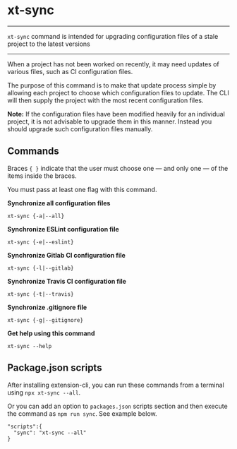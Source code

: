 # xt-sync


* * *

<p class='page-intro'><code>xt-sync</code> command is intended for upgrading configuration files of
a stale project to the latest versions</p>

* * *

When a project has not been worked on recently, it may need updates of 
various files, such as CI configuration files. 

The purpose of this command is to make that update process simple by
allowing each project to choose which configuration files to update.
The CLI will then supply the project with the most recent configuration
files.

**Note:** If the configuration files have been modified heavily for 
an individual project, it is not advisable to upgrade them in this manner. 
Instead you should upgrade such configuration files manually.

## Commands

Braces `{ }` indicate that the user must choose one — and only one — of the items inside the braces.

You must pass at least one flag with this command.


**Synchronize all configuration files**

```
xt-sync {-a|--all}
```

**Synchronize ESLint configuration file**

```
xt-sync {-e|--eslint}
```

**Synchronize Gitlab CI configuration file**

```
xt-sync {-l|--gitlab}
```

**Synchronize Travis CI configuration file**

```
xt-sync {-t|--travis}
``` 

**Synchronize .gitignore file**

```
xt-sync {-g|--gitignore}
``` 

**Get help using this command**

```
xt-sync --help
``` 

## Package.json scripts

After installing extension-cli, you can run these commands from a terminal using `npx xt-sync --all`.
 
Or you can add an option to `packages.json` scripts section and then execute the command as `npm run sync`.
See example below.
 
```
"scripts":{
  "sync": "xt-sync --all"
}
```


